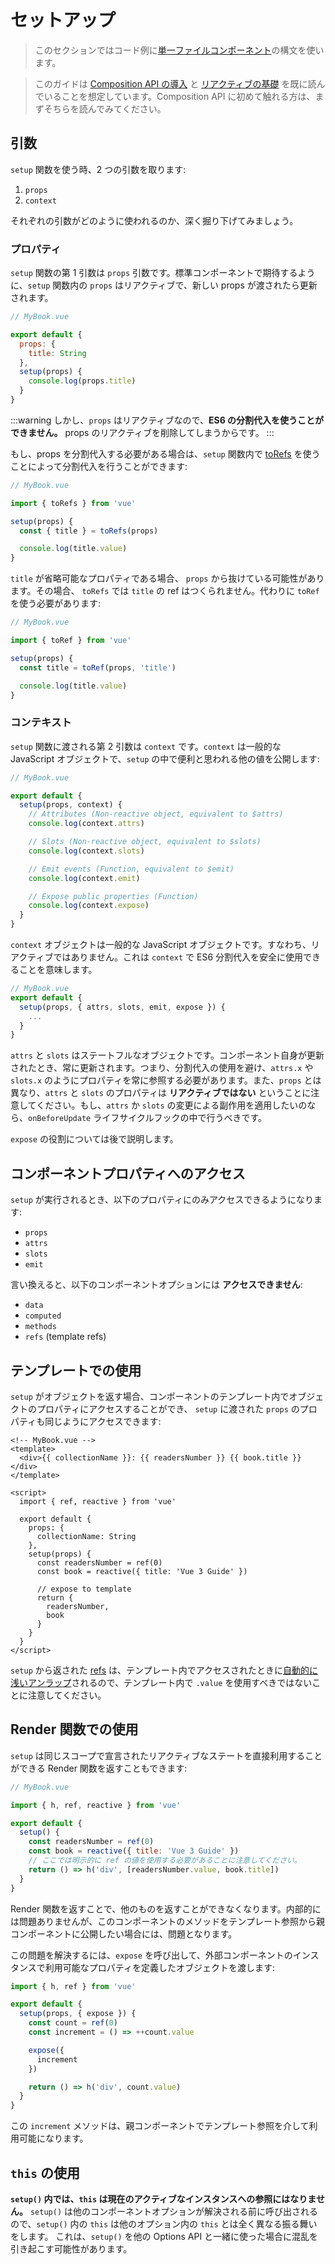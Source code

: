 # セットアップ

> このセクションではコード例に[単一ファイルコンポーネント](single-file-component.html)の構文を使います。

> このガイドは [Composition API の導入](composition-api-introduction.html) と [リアクティブの基礎](reactivity-fundamentals.html) を既に読んでいることを想定しています。Composition API に初めて触れる方は、まずそちらを読んでみてください。

## 引数

`setup` 関数を使う時、2 つの引数を取ります:

1. `props`
2. `context`

それぞれの引数がどのように使われるのか、深く掘り下げてみましょう。

### プロパティ

`setup` 関数の第 1 引数は `props` 引数です。標準コンポーネントで期待するように、`setup` 関数内の `props` はリアクティブで、新しい props が渡されたら更新されます。

```js
// MyBook.vue

export default {
  props: {
    title: String
  },
  setup(props) {
    console.log(props.title)
  }
}
```

:::warning
しかし、`props` はリアクティブなので、**ES6 の分割代入を使うことができません。** props のリアクティブを削除してしまうからです。
:::

もし、props を分割代入する必要がある場合は、`setup` 関数内で [toRefs](reactivity-fundamentals.html#リアクティブな状態の分割代入) を使うことによって分割代入を行うことができます:

```js
// MyBook.vue

import { toRefs } from 'vue'

setup(props) {
  const { title } = toRefs(props)

  console.log(title.value)
}
```

`title` が省略可能なプロパティである場合、 `props` から抜けている可能性があります。その場合、 `toRefs` では `title` の ref はつくられません。代わりに `toRef` を使う必要があります:

```js
// MyBook.vue

import { toRef } from 'vue'

setup(props) {
  const title = toRef(props, 'title')

  console.log(title.value)
}
```

### コンテキスト

`setup` 関数に渡される第 2 引数は `context` です。`context` は一般的な JavaScript オブジェクトで、`setup` の中で便利と思われる他の値を公開します:

```js
// MyBook.vue

export default {
  setup(props, context) {
    // Attributes (Non-reactive object, equivalent to $attrs)
    console.log(context.attrs)

    // Slots (Non-reactive object, equivalent to $slots)
    console.log(context.slots)

    // Emit events (Function, equivalent to $emit)
    console.log(context.emit)

    // Expose public properties (Function)
    console.log(context.expose)
  }
}
```

`context` オブジェクトは一般的な JavaScript オブジェクトです。すなわち、リアクティブではありません。これは `context` で ES6 分割代入を安全に使用できることを意味します。

```js
// MyBook.vue
export default {
  setup(props, { attrs, slots, emit, expose }) {
    ...
  }
}
```

`attrs` と `slots` はステートフルなオブジェクトです。コンポーネント自身が更新されたとき、常に更新されます。つまり、分割代入の使用を避け、`attrs.x` や `slots.x` のようにプロパティを常に参照する必要があります。また、`props` とは異なり、`attrs` と `slots` のプロパティは **リアクティブではない** ということに注意してください。もし、`attrs` か `slots` の変更による副作用を適用したいのなら、`onBeforeUpdate` ライフサイクルフックの中で行うべきです。

`expose` の役割については後で説明します。

## コンポーネントプロパティへのアクセス

`setup` が実行されるとき、以下のプロパティにのみアクセスできるようになります:

- `props`
- `attrs`
- `slots`
- `emit`

言い換えると、以下のコンポーネントオプションには **アクセスできません**:

- `data`
- `computed`
- `methods`
- `refs` (template refs)

## テンプレートでの使用

`setup` がオブジェクトを返す場合、コンポーネントのテンプレート内でオブジェクトのプロパティにアクセスすることができ、 `setup` に渡された `props` のプロパティも同じようにアクセスできます:

```vue-html
<!-- MyBook.vue -->
<template>
  <div>{{ collectionName }}: {{ readersNumber }} {{ book.title }}</div>
</template>

<script>
  import { ref, reactive } from 'vue'

  export default {
    props: {
      collectionName: String
    },
    setup(props) {
      const readersNumber = ref(0)
      const book = reactive({ title: 'Vue 3 Guide' })

      // expose to template
      return {
        readersNumber,
        book
      }
    }
  }
</script>
```

`setup` から返された [refs](../api/refs-api.html#ref) は、テンプレート内でアクセスされたときに[自動的に浅いアンラップ](/guide/reactivity-fundamentals.html#ref-のアンラップ)されるので、テンプレート内で `.value` を使用すべきではないことに注意してください。

## Render 関数での使用

`setup` は同じスコープで宣言されたリアクティブなステートを直接利用することができる Render 関数を返すこともできます:

```js
// MyBook.vue

import { h, ref, reactive } from 'vue'

export default {
  setup() {
    const readersNumber = ref(0)
    const book = reactive({ title: 'Vue 3 Guide' })
    // ここでは明示的に ref の値を使用する必要があることに注意してください。
    return () => h('div', [readersNumber.value, book.title])
  }
}
```

Render 関数を返すことで、他のものを返すことができなくなります。内部的には問題ありませんが、このコンポーネントのメソッドをテンプレート参照から親コンポーネントに公開したい場合には、問題となります。

この問題を解決するには、`expose` を呼び出して、外部コンポーネントのインスタンスで利用可能なプロパティを定義したオブジェクトを渡します:

```js
import { h, ref } from 'vue'

export default {
  setup(props, { expose }) {
    const count = ref(0)
    const increment = () => ++count.value

    expose({
      increment
    })

    return () => h('div', count.value)
  }
}
```

この `increment` メソッドは、親コンポーネントでテンプレート参照を介して利用可能になります。

## `this` の使用

**`setup()` 内では、`this` は現在のアクティブなインスタンスへの参照にはなりません。** `setup()` は他のコンポーネントオプションが解決される前に呼び出されるので、`setup()` 内の `this` は他のオプション内の `this` とは全く異なる振る舞いをします。 これは、`setup()` を他の Options API と一緒に使った場合に混乱を引き起こす可能性があります。
